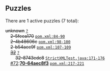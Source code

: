 ## Puzzles

There are 1 active puzzles (7 total):


<del>unknown</del> [`?`](../master/?)<br/>
&nbsp;&nbsp;&nbsp;&nbsp;<del>2-5feea170</del> [`pom.xml:84-90`](../master/pom.xml#L84-L90)<br/>
&nbsp;&nbsp;&nbsp;&nbsp;<del>2-4b48606c</del> [`pom.xml:98-100`](../master/pom.xml#L98-L100)<br/>
&nbsp;&nbsp;&nbsp;&nbsp;<del>2-b54ace9f</del> [`pom.xml:107-109`](../master/pom.xml#L107-L109)<br/>
&nbsp;&nbsp;&nbsp;&nbsp;[<del>32</del>](https://github.com/jcabi/jcabi-xml/issues/32) [`?`](../master/?)<br/>
&nbsp;&nbsp;&nbsp;&nbsp;&nbsp;&nbsp;&nbsp;&nbsp;<del>32-8743edc8</del> [`StrictXMLTest.java:171-176`](../master/src/test/java/com/jcabi/xml/StrictXMLTest.java#L171-L176)<br/>
&nbsp;&nbsp;&nbsp;&nbsp;[#72](https://github.com/jcabi/jcabi-xml/issues/72):[**70-64aec8f3**](https://github.com/jcabi/jcabi-xml/issues/72) [`pom.xml:217-221`](../master/pom.xml#L217-L221)<br/>